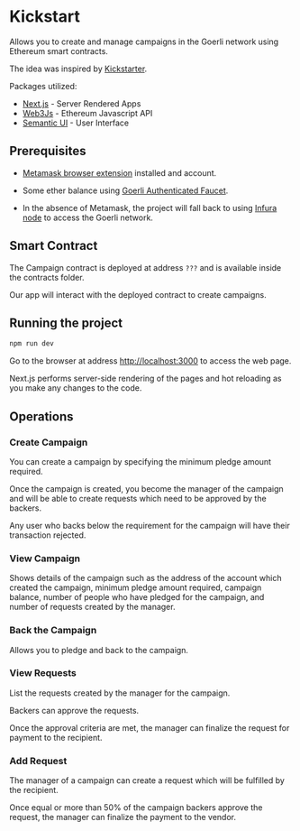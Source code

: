 # Kickstart

Allows you to create and manage campaigns in the Goerli network using Ethereum smart contracts.

The idea was inspired by [Kickstarter](https://www.kickstarter.com).

Packages utilized:

- [Next.js](https://nextjs.org/) - Server Rendered Apps
- [Web3Js](https://web3js.readthedocs.io/en/1.0/) - Ethereum Javascript API
- [Semantic UI](https://react.semantic-ui.com/) - User Interface

<!-- ![Ethereum Campaigns Project](https://i.imgur.com/ZJnIbFN.gif) -->

## Prerequisites

- [Metamask browser extension](https://metamask.io/) installed and account.

- Some ether balance using [Goerli Authenticated Faucet](https://goerlifaucet.com).

- In the absence of Metamask, the project will fall back to using [Infura node](https://infura.io/) to access the Goerli network.

## Smart Contract

The Campaign contract is deployed at address `???` and is available inside the contracts folder.

Our app will interact with the deployed contract to create campaigns.

## Running the project

```sh
npm run dev
```

Go to the browser at address <http://localhost:3000> to access the web page.

Next.js performs server-side rendering of the pages and hot reloading as you make any changes to the code.

## Operations

### Create Campaign

You can create a campaign by specifying the minimum pledge amount required.

Once the campaign is created, you become the manager of the campaign and will be able to create requests which need to be approved by the backers.

Any user who backs below the requirement for the campaign will have their transaction rejected.

### View Campaign

Shows details of the campaign such as the address of the account which created the campaign, minimum pledge amount required, campaign balance, number of people who have pledged for the campaign, and number of requests created by the manager.

### Back the Campaign

Allows you to pledge and back to the campaign.

### View Requests

List the requests created by the manager for the campaign.

Backers can approve the requests.

Once the approval criteria are met, the manager can finalize the request for payment to the recipient.

### Add Request

The manager of a campaign can create a request which will be fulfilled by the recipient.

Once equal or more than 50% of the campaign backers approve the request, the manager can finalize the payment to the vendor.
